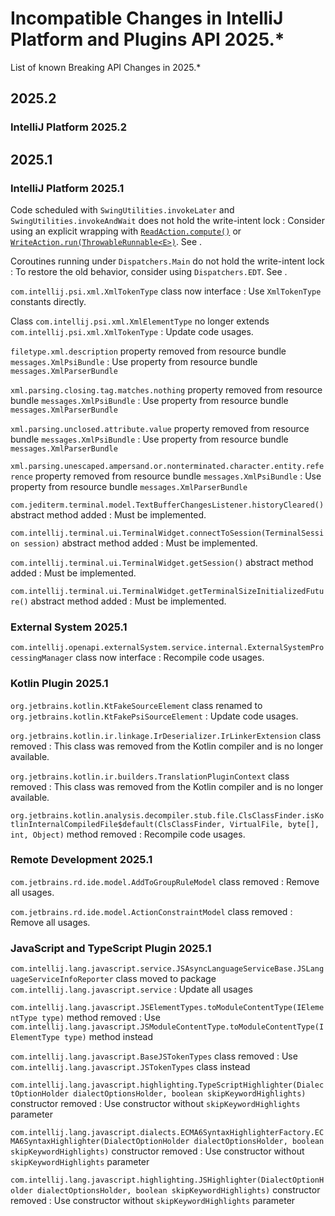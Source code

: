 <!-- Copyright 2000-2025 JetBrains s.r.o. and other contributors. Use of this source code is governed by the Apache 2.0 license that can be found in the LICENSE file. -->

# Incompatible Changes in IntelliJ Platform and Plugins API 2025.*

<!--
Before documenting a breaking API change, please make sure that the change cannot be avoided in an alternative way.

APIs marked with @Deprecated(forRemoval=true), @ApiStatus.Experimental, @ApiStatus.Internal/IntellijInternalApi, or @ApiStatus.ScheduledForRemoval don't need to be documented.

To document a new incompatible change, add a new line with the problem pattern followed by a 2nd line with ": "-prefixed human-readable description
and recommended fix/action (REQUIRED, please write full sentence ending with '.', see existing entries as reference).
Non-platform changes must be grouped under relevant section for plugin.

The following problem patterns are supported and must be followed EXACTLY (e.g., no '#' instead of '.'):

<package name> package removed

<class name> class removed
<class name> class renamed to <new class name>
<class name> class moved to package <package name>

<class name>.<method name>(<human-readable parameters>) marked abstract
<class name>.<method name>(<human-readable parameters>) abstract method added
<class name>.<method name>(<human-readable parameters>) method removed
<class name>.<method name>(<human-readable parameters>) method moved to the superclass
<class name>.<method name>(<human-readable parameters>) method return type changed from <before> to <after>
<class name>.<method name>(<human-readable parameters>) method visibility changed from <before> to <after>
<class name>.<method name>(<human-readable parameters>) method marked final
<class name>.<method name>(<human-readable parameters>) method parameter <type> removed
<class name>.<method name>(<human-readable parameters>) method parameter type changed from <before> to <after>
<class name>.<method name> method <parameter name> parameter marked @<class name>
<class name> (class|interface) now (extends|implements) <class name> and inherits its final method <method name>(<human-readable parameters>)?
<class name> (class|interface) now (extends|implements) <class name> and inherits its abstract method <method name>(<human-readable parameters>)?
<class name> class now interface

<class name>(<human-readable parameters>) constructor removed
<class name>(<human-readable parameters>) constructor parameter <type> removed
<class name>(<human-readable parameters>) constructor parameter type changed from <before> to <after>
<class name>(<human-readable parameters>) constructor visibility changed from <before> to <after>

<class name>.<field name> field removed
<class name>.<field name> field moved to the superclass
<class name>.<field name> field type changed from <before> to <after>
<class name>.<field name> field visibility changed from <before> to <after>

<property name> property removed from resource bundle <bundle name>

Where the placeholders must be enclosed in code quotes (`name`):

<class name> is a fully-qualified name of the class, e.g. `com.intellij.openapi.actionSystem.AnAction$InnerClass`.
<method name> is the exact method's name. Note that constructors have dedicated patterns.
<human-readable parameters> is a string representing parameters, which are not necessarily fully qualified. They do not affect the parser. For example, instead of (java.lang.Object, java.util.List, int) you are free to write (Object, List<String>, int)
<parameter name> is exact name of the method's parameter
<property name> is a full name of a property from .properties file, like `some.action.description`
<bundle name> is a fully qualified name of the property bundle, which includes its package, like `message.IdeBundle`

NOTE: If a code change you're trying to document doesn't match any of the above patterns, please ask in #plugins-verifier

NOTE: You are allowed to prettify the pattern using links: [`org.example.Foo`](https://github.com/JetBrains/intellij-community/tree/master/)

NOTE: Entries not starting with code quotes (`name`) can be added to document non-code changes and will be skipped in API verification.
-->

<link-summary>List of known Breaking API Changes in 2025.*</link-summary>

<include from="snippets.md" element-id="apiChangesHeader"/>

<include from="snippets.md" element-id="apiChangesJavaVersion"/>

<include from="snippets.md" element-id="gradlePluginVersion"/>

## 2025.2

### IntelliJ Platform 2025.2

## 2025.1

### IntelliJ Platform 2025.1

Code scheduled with `SwingUtilities.invokeLater` and `SwingUtilities.invokeAndWait` does not hold the write-intent lock
: Consider using an explicit wrapping with [`ReadAction.compute()`](%gh-ic%/platform/core-api/src/com/intellij/openapi/application/ReadAction.java) or [`WriteAction.run(ThrowableRunnable<E>)`](%gh-ic%/platform/core-api/src/com/intellij/openapi/application/WriteAction.java).
See [](threading_model.md).

Coroutines running under `Dispatchers.Main` do not hold the write-intent lock
: To restore the old behavior, consider using `Dispatchers.EDT`.
See [](threading_model.md).

`com.intellij.psi.xml.XmlTokenType` class now interface
: Use `XmlTokenType` constants directly.

Class `com.intellij.psi.xml.XmlElementType` no longer extends `com.intellij.psi.xml.XmlTokenType`
: Update code usages.

`filetype.xml.description` property removed from resource bundle `messages.XmlPsiBundle`
: Use property from resource bundle `messages.XmlParserBundle`

`xml.parsing.closing.tag.matches.nothing` property removed from resource bundle `messages.XmlPsiBundle`
: Use property from resource bundle `messages.XmlParserBundle`

`xml.parsing.unclosed.attribute.value` property removed from resource bundle `messages.XmlPsiBundle`
: Use property from resource bundle `messages.XmlParserBundle`

`xml.parsing.unescaped.ampersand.or.nonterminated.character.entity.reference` property removed from resource bundle `messages.XmlPsiBundle`
: Use property from resource bundle `messages.XmlParserBundle`

`com.jediterm.terminal.model.TextBufferChangesListener.historyCleared()` abstract method added
: Must be implemented.

`com.intellij.terminal.ui.TerminalWidget.connectToSession(TerminalSession session)` abstract method added
: Must be implemented.

`com.intellij.terminal.ui.TerminalWidget.getSession()` abstract method added
: Must be implemented.

`com.intellij.terminal.ui.TerminalWidget.getTerminalSizeInitializedFuture()` abstract method added
: Must be implemented.

### External System 2025.1

`com.intellij.openapi.externalSystem.service.internal.ExternalSystemProcessingManager` class now interface
: Recompile code usages.

### Kotlin Plugin 2025.1

`org.jetbrains.kotlin.KtFakeSourceElement` class renamed to `org.jetbrains.kotlin.KtFakePsiSourceElement`
: Update code usages.

`org.jetbrains.kotlin.ir.linkage.IrDeserializer.IrLinkerExtension` class removed
: This class was removed from the Kotlin compiler and is no longer available.

`org.jetbrains.kotlin.ir.builders.TranslationPluginContext` class removed
: This class was removed from the Kotlin compiler and is no longer available.

`org.jetbrains.kotlin.analysis.decompiler.stub.file.ClsClassFinder.isKotlinInternalCompiledFile$default(ClsClassFinder, VirtualFile, byte[], int, Object)` method removed
: Recompile code usages.

### Remote Development 2025.1

`com.jetbrains.rd.ide.model.AddToGroupRuleModel` class removed
: Remove all usages.

`com.jetbrains.rd.ide.model.ActionConstraintModel` class removed
: Remove all usages.

### JavaScript and TypeScript Plugin 2025.1

`com.intellij.lang.javascript.service.JSAsyncLanguageServiceBase.JSLanguageServiceInfoReporter` class moved to package `com.intellij.lang.javascript.service`
: Update all usages

`com.intellij.lang.javascript.JSElementTypes.toModuleContentType(IElementType type)` method removed
: Use `com.intellij.lang.javascript.JSModuleContentType.toModuleContentType(IElementType type)` method instead

`com.intellij.lang.javascript.BaseJSTokenTypes` class removed
: Use `com.intellij.lang.javascript.JSTokenTypes` class instead

`com.intellij.lang.javascript.highlighting.TypeScriptHighlighter(DialectOptionHolder dialectOptionsHolder, boolean skipKeywordHighlights)` constructor removed
: Use constructor without `skipKeywordHighlights` parameter

`com.intellij.lang.javascript.dialects.ECMA6SyntaxHighlighterFactory.ECMA6SyntaxHighlighter(DialectOptionHolder dialectOptionsHolder, boolean skipKeywordHighlights)` constructor removed
: Use constructor without `skipKeywordHighlights` parameter

`com.intellij.lang.javascript.highlighting.JSHighlighter(DialectOptionHolder dialectOptionsHolder, boolean skipKeywordHighlights)` constructor removed
: Use constructor without `skipKeywordHighlights` parameter
